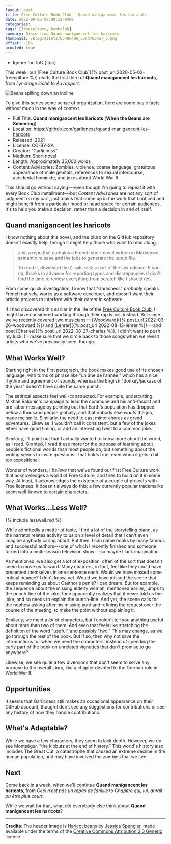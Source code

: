 ```yaml
---
layout: post
title: Free Culture Book Club — Quand manigancent les haricots
date: 2022-09-03 07:09:12-0400
categories:
tags: [freeculture, bookclub]
summary: Discussing Quand manigancent les haricots
thumbnail: /blog/assets/86406496_56cd763de7_o.png
offset: -16%
proofed: true
---
```


* Ignore for ToC
{:toc}

This week, our [Free Culture Book Club]({% post_url 2020-05-02-freeculture %}) reads the first third of **Quand manigancent les haricots**, from *Lynchage léché* to *Au rapport*.

![Beans spilling down an incline](/blog/assets/86406496_56cd763de7_o.png "Those beans are revolting...")

To give this series some sense of organization, here are some basic facts without much in the way of context.

 * Full Title:  **Quand manigancent les haricots** (**When the Beans are Scheming**)
 * Location:  <https://github.com/garlicness/quand-manigancent-les-haricots>
 * Released:  2021
 * License:  CC-BY-SA
 * Creator:  "Garlicness"
 * Medium:  Short novel
 * Length:  Approximately 35,000 words
 * Content Advisories:  Zombies, violence, coarse language, gratuitous appearance of male genitals, references to sexual intercourse, accidental homicide, and jokes about World War II

This should go without saying---even though I'm going to repeat it with every Book Club installment---but *Content Advisories* are not any sort of judgment on my part, just topics that come up in the work that I noticed and might benefit from a particular mood or head space for certain audiences.  It's to help you make a decision, rather than a decision in and of itself.

## Quand manigancent les haricots

I know nothing about this novel, and the blurb on the GitHub repository doesn't exactly help, though it might help those who want to read along.

 > Just a repo that contains a French short novel written in Markdown, semantic release and the jobs to generate the .epub file.
 >
 > To read it, download the `E-pub-book asset` of the last release. If you do, thanks in advance for reporting typos and discrepancies (I don't find the time to review everything from scratch like I should do).

From some quick investigation, I know that "Garlicness" *probably* speaks French natively, works as a software developer, and doesn't want their artistic projects to interfere with their career in software.

If I had discovered this earlier in the life of the [Free Culture Book Club](/blog/tag/bookclub), I might have considered working through their rap lyrics, instead.  But since we've recently covered two musicians---[Woodward]({% post_url 2022-03-26-woodward %}) and [Lehrer]({% post_url 2022-08-13-lehrer %})---and poet [Charles]({% post_url 2022-08-27-charles %}), I didn't want to push my luck.  I'll make sure that we circle back to those songs when we revisit artists who we've previously seen, though.

## What Works Well?

Starting right in the first paragraph, the book makes good use of its chosen language, with turns of phrase like "un âne de l’année," which has a nice rhythm and agreement of sounds, whereas the English "donkey/jackass of the year" doesn't have quite the same punch.

The satirical aspects feel well-constructed.  For example, undercutting Mikhaïl Bakunin's campaign to lead the commune and his anti-fascist and pro-labor message by pointing out that Earth's population has dropped below a thousand people globally, and that nobody else *wants* the job, made me smile.  Similarly, the need to cast minor chores as grand adventures.  Likewise, I wouldn't call it consistent, but a few of the jokes either have good timing, or add an interesting twist to a common joke.

Similarly, I'll point out that I actually wanted to know more about the world, as I read.  Granted, I read these more for the purpose of learning about people's fictional worlds than most people do, but something about the writing seems to invite questions.  That holds true, even when it gets a bit too expositional.

Wonder of wonders, I *believe* that we've found our first Free Culture work that acknowledges a world of Free Culture, and tries to build on it in some way.  At least, it acknowledges the existence of a couple of projects with Free licenses.  It doesn't always do this; a few currently popular trademarks seem well-known to certain characters.

## What Works...Less Well?

{% include lesswell.md %}

While admittedly a matter of taste, I find a lot of the storytelling bland, as the narrator relates activity to us on a level of detail that I can't even imagine anybody caring about.  But then, I can name books by many famous and successful authors---one of which I recently finished and someone turned into a multi-season television show---so maybe I lack imagination.

As mentioned, we also get a *lot* of exposition, often of the sort that doesn't seem to move us forward.  Many chapters, in fact, feel like they could have presented themselves in one sentence each.  Would we have missed some critical nuance?  I don't know, yet.  Would we have missed the scene that keeps reminding us about Casthor's penis?  I can dream.  But for example, the sequence about the missing elderly woman, mentioned earlier, jumps to the punch-line of the joke, then apparently realizes that it never told us the joke, and so needs to explain the punch-line.  And yet, the scene calls for the nephew asking after his missing aunt and refining the request over the course of the meeting, to make the point without explaining it.

Similarly, we meet a *lot* of characters, but I couldn't tell you anything useful about more than two of them.  And even that feels like stretching the definition of the word "useful" and possibly "two."  This may change, as we go through the rest of the book.  But if so, then why not save the introductions for when we need the characters, instead of spending the early part of the book on unrelated vignettes that don't promise to go anywhere?

Likewise, we see quite a few diversions that don't seem to serve any purpose to the overall story, like a chapter devoted to the German role in World War II.

## Opportunities

It seems that Garlicness still makes an occasional appearance on their GitHub account, though I don't see any suggestions for contributions or see any history of how they handle contributions.

## What's Adaptable?

While we have a few characters, they seem to lack depth.  However, we do see Montségur, "the kibbutz at the end of history."  This world's history also includes The Great Cut, a catastrophe that caused an extreme decline in the human population, and may have involved the zombies that we see.

## Next

Come back in a week, when we'll continue **Quand manigancent les haricots**, from *Ceci n’est pas un repas de famille* to *Chapitre qui, lui, aurait pu être plus
court*.

While we wait for that, what did everybody else think about **Quand manigancent les haricots**?

* * *

**Credits**:  The header image is [Haricot beans](https://www.flickr.com/photos/wordridden/86406496/) by [Jessica Spengler](https://www.flickr.com/photos/wordridden/), made available under the terms of the [Creative Commons Attribution 2.0 Generic](https://creativecommons.org/licenses/by/2.0/) license.
